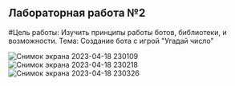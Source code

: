 ## Лабораторная работа №2
#Цель работы: Изучить принципы работы ботов, библиотеки, и возможности.
Тема: Создание бота с игрой "Угадай число"



![Снимок экрана 2023-04-18 230109](https://user-images.githubusercontent.com/124796450/232851011-27dad38d-d1e9-4e92-8c4f-5c23d58e48e4.png)
![Снимок экрана 2023-04-18 230218](https://user-images.githubusercontent.com/124796450/232851145-a447c579-fe9f-4e9b-b036-633209b3c132.png)
![Снимок экрана 2023-04-18 230326](https://user-images.githubusercontent.com/124796450/232851462-cea96530-0801-4464-bc71-736f2b172587.png)
